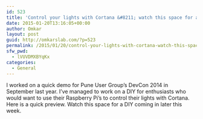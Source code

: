 ```yaml
---
id: 523
title: 'Control your lights with Cortana &#8211; watch this space for a DIY'
date: 2015-01-20T13:16:05+00:00
author: Omkar
layout: post
guid: http://omkarslab.com/?p=523
permalink: /2015/01/20/control-your-lights-with-cortana-watch-this-space-for-a-diy/
sfw_pwd:
  - lVUVDMXBYqKx
categories:
  - General
---
```

I worked on a quick demo for Pune User Group&#8217;s DevCon 2014 in September last year. I&#8217;ve managed to work on a DIY for enthusiasts who would want to use their Raspberry Pi&#8217;s to control their lights with Cortana. Here is a quick preview. Watch this space for a DIY coming in later this week.